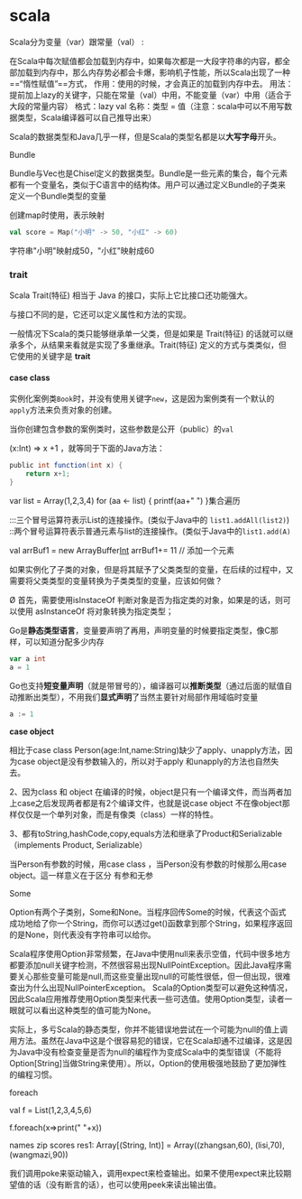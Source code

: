 # scala

Scala分为变量（var）跟常量（val） :

在Scala中每次赋值都会加载到内存中，如果每次都是一大段字符串的内容，都全部加载到内存中，那么内存势必都会卡爆，影响机子性能，所以Scala出现了一种==“惰性赋值”==方式，
作用：使用的时候，才会真正的加载到内存中去。
用法：提前加上lazy的关键字，只能在常量（val）中用，不能变量（var）中用（适合于大段的常量内容）
格式：lazy val 名称：类型 = 值（注意：scala中可以不用写数据类型，Scala编译器可以自己推导出来）

Scala的数据类型和Java几乎一样，但是Scala的类型名都是以**大写字母**开头。


Bundle

Bundle与Vec也是Chisel定义的数据类型。Bundle是一些元素的集合，每个元素都有一个变量名，类似于C语言中的结构体。用户可以通过定义Bundle的子类来定义一个Bundle类型的变量

创建map时使用，表示映射

```Scala
val score = Map("小明" -> 50, "小红" -> 60)
```

字符串"小明"映射成50，"小红"映射成60

### trait

Scala Trait(特征) 相当于 Java 的接口，实际上它比接口还功能强大。

与接口不同的是，它还可以定义属性和方法的实现。

一般情况下Scala的类只能够继承单一父类，但是如果是 Trait(特征) 的话就可以继承多个，从结果来看就是实现了多重继承。Trait(特征) 定义的方式与类类似，但它使用的关键字是 **trait**

#### case class

实例化案例类`Book`时，并没有使用关键字`new`，这是因为案例类有一个默认的`apply`方法来负责对象的创建。

当你创建包含参数的案例类时，这些参数是公开（public）的`val`

(x:Int) => x +1 ，就等同于下面的Java方法：

```scala
public int function(int x) {
    return x+1;
}
```

var list = Array(1,2,3,4) for (aa <- list) {  printf(aa+"   ") }集合遍历

:::三个冒号运算符表示List的连接操作。(类似于Java中的 `list1.addAll(list2)`)
::两个冒号运算符表示普通元素与list的连接操作。(类似于Java中的`list1.add(A)`

val arrBuf1 = new ArrayBuffer[Int]() arrBuf1+= 11 // 添加一个元素

如果实例化了子类的对象，但是将其赋予了父类类型的变量，在后续的过程中，又需要将父类类型的变量转换为子类类型的变量，应该如何做？

Ø  首先，需要使用isInstaceOf 判断对象是否为指定类的对象，如果是的话，则可以使用 asInstanceOf 将对象转换为指定类型；

Go是**静态类型语言**，变量要声明了再用，声明变量的时候要指定类型，像C那样，可以知道分配多少内存

```go
var a int
a = 1
```

Go也支持**短变量声明**（就是带冒号的），编译器可以**推断类型**（通过后面的赋值自动推断出类型），不用我们**显式声明**了当然主要针对局部作用域临时变量

```go
a := 1
```

**case object** 

相比于case class Person(age:Int,name:String)缺少了apply、unapply方法，因为case object是没有参数输入的，所以对于apply 和unapply的方法也自然失去。

2、因为class 和 object 在编译的时候，object是只有一个编译文件，而当两者加上case之后发现两者都是有2个编译文件，也就是说case object 不在像object那样仅仅是一个单列对象，而是有像类（class）一样的特性。

3、都有toString,hashCode,copy,equals方法和继承了Product和Serializable（implements Product, Serializable）

当Person有参数的时候，用case class ，当Person没有参数的时候那么用case object。這一样意义在于区分 有参和无参

Some

Option有两个子类别，Some和None。当程序回传Some的时候，代表这个函式成功地给了你一个String，而你可以透过get()函数拿到那个String，如果程序返回的是None，则代表没有字符串可以给你。

Scala程序使用Option非常频繁，在Java中使用null来表示空值，代码中很多地方都要添加null关键字检测，不然很容易出现NullPointException。因此Java程序需要关心那些变量可能是null,而这些变量出现null的可能性很低，但一但出现，很难查出为什么出现NullPointerException。
 Scala的Option类型可以避免这种情况，因此Scala应用推荐使用Option类型来代表一些可选值。使用Option类型，读者一眼就可以看出这种类型的值可能为None。

实际上，多亏Scala的静态类型，你并不能错误地尝试在一个可能为null的值上调用方法。虽然在Java中这是个很容易犯的错误，它在Scala却通不过编译，这是因为Java中没有检查变量是否为null的编程作为变成Scala中的类型错误（不能将Option[String]当做String来使用）。所以，Option的使用极强地鼓励了更加弹性的编程习惯。

foreach

 val f = List(1,2,3,4,5,6)

  f.foreach(x=>print(" "+x))

 names zip scores res1: Array[(String, Int)] = Array((zhangsan,60), (lisi,70), (wangmazi,90))

我们调用poke来驱动输入，调用expect来检查输出。如果不使用expect来比较期望值的话（没有断言的话），也可以使用peek来读出输出值。
